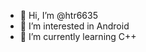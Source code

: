 - 👋 Hi, I’m @htr6635
- 👀 I’m interested in Android
- 🌱 I’m currently learning C++

<!---
htr6635/htr6635 is a ✨ special ✨ repository because its `README.md` (this file) appears on your GitHub profile.
You can click the Preview link to take a look at your changes.
--->
